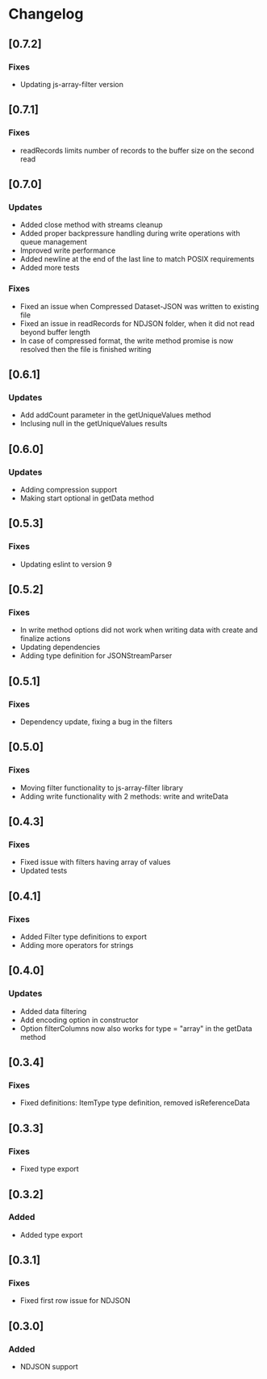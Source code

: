 # Changelog

## [0.7.2]
### Fixes
- Updating js-array-filter version

## [0.7.1]
### Fixes
- readRecords limits number of records to the buffer size on the second read

## [0.7.0]
### Updates
- Added close method with streams cleanup
- Added proper backpressure handling during write operations with queue management
- Improved write performance
- Added newline at the end of the last line to match POSIX requirements
- Added more tests
### Fixes
- Fixed an issue when Compressed Dataset-JSON was written to existing file
- Fixed an issue in readRecords for NDJSON folder, when it did not read beyond buffer length
- In case of compressed format, the write method promise is now resolved then the file is finished writing

## [0.6.1]
### Updates
- Add addCount parameter in the getUniqueValues method 
- Inclusing null in the getUniqueValues results

## [0.6.0]
### Updates
- Adding compression support
- Making start optional in getData method

## [0.5.3]
### Fixes
- Updating eslint to version 9

## [0.5.2]
### Fixes
- In write method options did not work when writing data with create and finalize actions
- Updating dependencies
- Adding type definition for JSONStreamParser

## [0.5.1]
### Fixes
- Dependency update, fixing a bug in the filters

## [0.5.0]
### Fixes
- Moving filter functionality to js-array-filter library
- Adding write functionality with 2 methods: write and writeData


## [0.4.3]
### Fixes
- Fixed issue with filters having array of values
- Updated tests

## [0.4.1]
### Fixes
- Added Filter type definitions to export
- Adding more operators for strings

## [0.4.0]
### Updates
- Added data filtering
- Add encoding option in constructor
- Option filterColumns now also works for type = "array" in the getData method

## [0.3.4]
### Fixes
- Fixed definitions: ItemType type definition, removed isReferenceData

## [0.3.3]
### Fixes
- Fixed type export

## [0.3.2]
### Added
- Added type export

## [0.3.1]
### Fixes
- Fixed first row issue for NDJSON

## [0.3.0]
### Added
- NDJSON support
